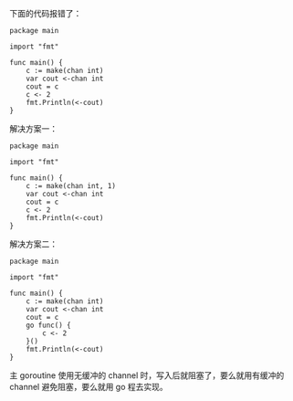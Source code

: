 下面的代码报错了：

```
package main

import "fmt"

func main() {
	c := make(chan int)
	var cout <-chan int
	cout = c
	c <- 2
	fmt.Println(<-cout)
}
```

解决方案一：

```
package main

import "fmt"

func main() {
	c := make(chan int, 1)
	var cout <-chan int
	cout = c
	c <- 2
	fmt.Println(<-cout)
}
```

解决方案二：

```
package main

import "fmt"

func main() {
	c := make(chan int)
	var cout <-chan int
	cout = c
	go func() {
		c <- 2
	}()
	fmt.Println(<-cout)
}
````

主 goroutine 使用无缓冲的 channel 时，写入后就阻塞了，要么就用有缓冲的 channel 避免阻塞，要么就用 go 程去实现。